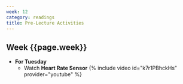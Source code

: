 ```yaml
---
week: 12
category: readings
title: Pre-Lecture Activities
---
```


## Week {{page.week}}

* **For Tuesday**
  * Watch **Heart Rate Sensor**
    {% include video id="k7r1PBhckHs" provider="youtube" %}
